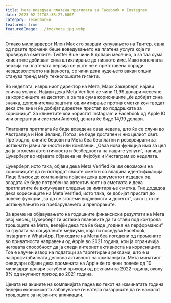 ```yaml
---
title: Мета воведува платена претплата за Facebook и Instagram
date: 2023-02-21T08:38:27.680Z
category: технологии
featured: true
featuredImage: ../img/meta.jpg.webp
---
```


Откако милијардерот Илон Маск го заврши купувањето на Твитер, една од првите промени беше воведувањето на платена услуга која ги проверува сметките. Twitter Blue чини 8 долари месечно, а за таа сума клиентите добиваат сина штиклирање до нивното име. Иако конечната верзија на платената верзија се уште не е претставена поради незадоволството на јавноста, се чини дека нудењето вакви опции станува тренд меѓу технолошките гиганти.

Во неделата, извршниот директор на Мета, Марк Закерберг, најави слична услуга. Најави дека Meta Verified ќе чини 11,99 долари месечно за корисниците на десктоп, а за таа сума корисниците „ќе добијат сина значка, дополнителна заштита од имитирање против сметки кои тврдат дека сте вие ​​и ќе добијат директен пристап до поддршката за корисници“. За клиентите кои користат Instagram и Facebook од Apple IO или оперативни системи Android, цената ќе биде 14,99 долари.

Платената претплата ќе биде воведена оваа недела, што ќе се случи во Австралија и Нов Зеланд. Потоа, ќе биде достапен и низ целиот свет. Претходно, сините беџови на Мета беа бесплатни и резервирани за истакнати јавни личности или компании. „Оваа нова функција има за цел да ја зголеми автентичноста и безбедноста на нашите услуги“, напиша Цукерберг во изјавата објавена на Фејсбук и Инстаграм во неделата.

Цукерберг, исто така, објави дека Meta Verified ќе им овозможи на корисниците да ги потврдат своите сметки со владина идентификација. Лице близок до компанијата појасни дека документот издаден од владата ќе биде потребен за автентичност на сметката и дека претплатите ќе вклучуваат следење за имитирање сметка. Тие додадоа дека корисниците на Meta Verified, исто така, ќе добијат пристап до повеќе функции „за да се зголеми видливоста и досегот“, како што се истакнувањето на пребарувањето и препораките.

За време на објавувањето на годишните финансиски резултати на Мета овој месец, Цукерберг ги истакна плановите да ги стави под контрола трошоците на Мета, велејќи дека тоа ќе биде „година на перформанси“ за групата на социјалните медиуми, која ги поседува Facebook, Instagram и WhatsApp. Приходите на Мета беа погодени од промените во приватноста направени од Apple во 2021 година, кои ја ограничија неговата способност да ја следи интернет активноста на корисниците. Тоа е клучен извор на податоци за таргетирани реклами, што е и најпрофитабилната деловна активност на компанијата. Мета минатиот февруари објави дека промената на Apple ќе го чини повеќе од 10 милијарди долари загубени приходи од реклами за 2022 година, околу 8% од вкупниот приход во 2021 година.

Цената на акциите на компанијата падна во текот на изминатата година бидејќи економското забавување ги натера пазарџиите да ги намалат трошоците за нејзините апликации.
